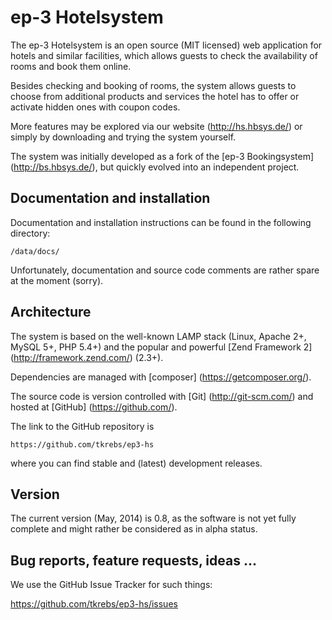 # ep-3 Hotelsystem

The ep-3 Hotelsystem is an open source (MIT licensed) web application for hotels and similar facilities,
which allows guests to check the availability of rooms and book them online.

Besides checking and booking of rooms, the system allows guests to choose from additional products and services
the hotel has to offer or activate hidden ones with coupon codes.

More features may be explored via our website (http://hs.hbsys.de/) or simply by downloading and trying the system
yourself.

The system was initially developed as a fork of the [ep-3 Bookingsystem] (http://bs.hbsys.de/), but quickly
evolved into an independent project.

## Documentation and installation

Documentation and installation instructions can be found in the following directory:

```
/data/docs/
```

Unfortunately, documentation and source code comments are rather spare at the moment (sorry).

## Architecture

The system is based on the well-known LAMP stack (Linux, Apache 2+, MySQL 5+, PHP 5.4+) and the popular and powerful
[Zend Framework 2] (http://framework.zend.com/) (2.3+).

Dependencies are managed with [composer] (https://getcomposer.org/).

The source code is version controlled with [Git] (http://git-scm.com/) and hosted at [GitHub] (https://github.com/).

The link to the GitHub repository is

```
https://github.com/tkrebs/ep3-hs
```

where you can find stable and (latest) development releases.

## Version

The current version (May, 2014) is 0.8, as the software is not yet fully complete and might rather be considered as in
alpha status.

## Bug reports, feature requests, ideas ...

We use the GitHub Issue Tracker for such things:

https://github.com/tkrebs/ep3-hs/issues